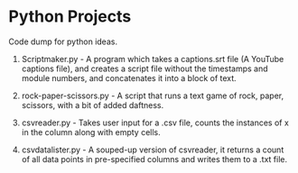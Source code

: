 # Python Projects
Code dump for python ideas.

1. Scriptmaker.py - A program which takes a captions.srt file (A YouTube captions file), and creates a script file without the timestamps and module numbers, and concatenates it into a block of text.

2. rock-paper-scissors.py - A script that runs a text game of rock, paper, scissors, with a bit of added daftness.

3. csvreader.py - Takes user input for a .csv file, counts the instances of x in the column along with empty cells.

4. csvdatalister.py - A souped-up version of csvreader, it returns a count of all data points in pre-specified columns and writes them to a .txt file.
